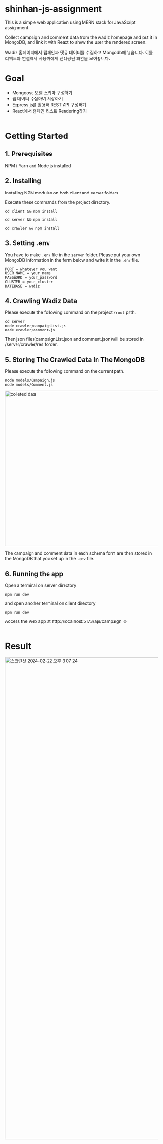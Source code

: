 # shinhan-js-assignment

This is a simple web application using MERN stack for JavaScript assignment.

Collect campaign and comment data from the wadiz homepage and put it in MongoDB, and link it with React to show the user the rendered screen.

Wadiz 홈페이지에서 캠페인과 댓글 데이터를 수집하고 Mongodb에 넣습니다. 이를 리액트와 연결해서 사용자에게 렌더링된 화면을 보여줍니다.

# Goal

- Mongoose 모델 스키마 구성하기
- 웹 데이터 수집하여 저장하기
- Express.js를 활용해 REST API 구성하기
- React에서 캠페인 리스트 Rendering하기
  <br /><br />

# Getting Started

## 1. Prerequisites

NPM / Yarn and Node.js installed

## 2. Installing

Installing NPM modules on both client and server folders.

Execute these commands from the project directory.

```
cd client && npm install
```

```
cd server && npm install
```

```
cd crawler && npm install
```

## 3. Setting .env

You have to make `.env` file in the `server` folder. Please put your own MongoDB information in the form below and write it in the `.env` file.

```
PORT = whatever_you_want
USER_NAME = your_name
PASSWORD = your_password
CLUSTER = your_cluster
DATEBASE = wadiz
```

## 4. Crawling Wadiz Data

Please execute the following command on the project `/root` path.

```
cd server
node crawler/campaignList.js
node crawler/comment.js
```

Then json files(campaignList.json and comment.json)will be stored in /server/crawler/res forder.

## 5. Storing The Crawled Data In The MongoDB

Please execute the following command on the current path.

```
node models/Campaign.js
node models/Comment.js
```

<img width="510" alt="colleted data" src="https://github.com/lvolzdev/shinhan-js-assignment/assets/63188042/551c667d-8889-4718-ba35-777333469e37">

The campaign and comment data in each schema form are then stored in the MongoDB that you set up in the `.env` file.

## 6. Running the app

Open a terminal on server directory

```
npm run dev
```

and open another terminal on client directory

```
npm run dev
```

Access the web app at http://localhost:5173/api/campaign ☺️
<br /><br />

# Result

<img width="1582" alt="스크린샷 2024-02-22 오후 3 07 24" src="https://github.com/lvolzdev/shinhan-js-assignment/assets/63188042/efdd0bc7-2f40-42aa-80d8-7b0f9939b2fd">
